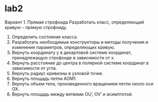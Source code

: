 # lab2

Вариант 1. Прямая строфоида
Разработать класс, определяющий кривую – прямую строфоиду.

1) Определить состояние класса.
2) Разработать необходимые конструкторы и методы получения и изменения параметров, определяющих кривую.
3) Вернуть координату y в декартовой системе координат, принадлежащую строфоиде в зависимости от x.
4) Вернуть расстояние до центра в полярной системе координат в зависимости от угла.
5) Вернуть радиус кривизны в узловой точке.
6) Вернуть площадь петли AOM1.
7) Вернуть объем тела, произведенного вращением петли около оси OX.
8) Вернуть площадь между ветвями OU’, OV’ и асимптотой.